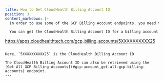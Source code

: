 ```yaml
---
title: How to Get CloudHealth Billing Account ID
position: 3
content_markdown: |-
  In order to use some of the GCP Billing Account endpoints, you need to provide the `cloudhealth_billing_account_id`. CloudHealth generates a unique ID for each billing account.

  You can get the CloudHealth Billing Account ID for a billing account from the CloudHealth Platform. From the left menu, go to **Setup > Accounts > GCP Billing** and open the billing account. The CloudHealth Billing Account ID of the partner customer appears in the browser URL. Here's an example URL:
  ```
  https://apps.cloudhealthtech.com/gcp_billing_accounts/5XXXXXXXXXX25
  ```

  Here, `5XXXXXXXXXX25` is the CloudHealth Billing Account ID.

  The CloudHealth Billing Account ID can also be retrieved using the [Get All GCP Billing Accounts](#gcp-account_get-all-gcp-billing-accounts) endpoint.
---
```


